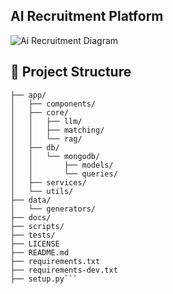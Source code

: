 ## AI Recruitment Platform

![Ai Recruitment Diagram](https://github.com/user-attachments/assets/731c18f4-10a7-4531-888d-a6c108d71735)

## 📁 Project Structure
```ai-recruitment-platform/
├── app/
│   ├── components/
│   ├── core/
│   │   ├── llm/
│   │   ├── matching/
│   │   └── rag/
│   ├── db/
│   │   └── mongodb/
│   │       ├── models/
│   │       └── queries/
│   ├── services/
│   └── utils/
├── data/
│   └── generators/
├── docs/
├── scripts/
├── tests/
├── LICENSE
├── README.md
├── requirements.txt
├── requirements-dev.txt
├── setup.py```
